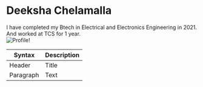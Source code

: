 # Deeksha Chelamalla
I have completed my Btech in Electrical and Electronics Engineering in 2021. And worked at TCS for 1 year. </br>
![Profile!](C:\Users\S554975\Desktop\webapps-repos\P1.jpeg "Profile")

| Syntax      | Description |
| ----------- | ----------- |
| Header      | Title       |
| Paragraph   | Text        |